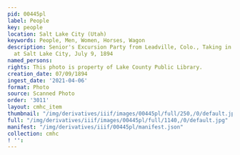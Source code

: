 ```yaml
---
pid: 00445pl
label: People
key: people
location: Salt Lake City (Utah)
keywords: People, Men, Women, Horses, Wagon
description: Senior's Excursion Party from Leadville, Colo., Taking in the sights
  at Salt Lake City, July 9, 1894
named_persons: 
rights: This photo is property of Lake County Public Library.
creation_date: 07/09/1894
ingest_date: '2021-04-06'
format: Photo
source: Scanned Photo
order: '3011'
layout: cmhc_item
thumbnail: "/img/derivatives/iiif/images/00445pl/full/250,/0/default.jpg"
full: "/img/derivatives/iiif/images/00445pl/full/1140,/0/default.jpg"
manifest: "/img/derivatives/iiif/00445pl/manifest.json"
collection: cmhc
! '': 
---
```

